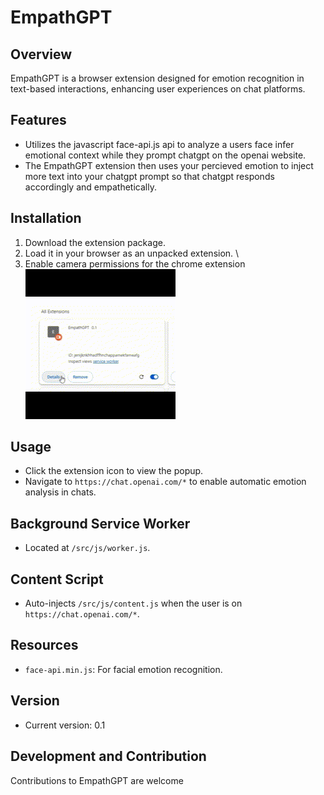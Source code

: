 # EmpathGPT

## Overview
EmpathGPT is a browser extension designed for emotion recognition in text-based interactions, enhancing user experiences on chat platforms.

## Features
- Utilizes the javascript face-api.js api to analyze a users face infer emotional context while they prompt chatgpt on the openai website.
- The EmpathGPT extension then uses your percieved emotion to inject more text into your chatgpt prompt so that chatgpt responds accordingly and empathetically.

## Installation
1. Download the extension package.
2. Load it in your browser as an unpacked extension.
\\
3. Enable camera permissions for the chrome extension
![](readme_resources/media/enable_cam_video.gif)


## Usage
- Click the extension icon to view the popup.
- Navigate to `https://chat.openai.com/*` to enable automatic emotion analysis in chats.

## Background Service Worker
- Located at `/src/js/worker.js`.

## Content Script
- Auto-injects `/src/js/content.js` when the user is on `https://chat.openai.com/*`.

## Resources
- `face-api.min.js`: For facial emotion recognition.

## Version
- Current version: 0.1

## Development and Contribution
Contributions to EmpathGPT are welcome
